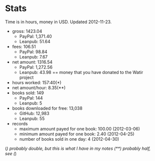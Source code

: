 # Stats

Time is in hours, money in USD. Updated 2012-11-23.

- gross: 1423.04
  - PayPal: 1,371.40
  - Leanpub: 51.64
- fees: 106.51
  - PayPal: 98.84
  - Leanpub: 7.67
- net amount: 1316.54
  - PayPal: 1,272.56
  - Leanpub: 43.98 == money that you have donated to the Watir project
- hours worked: 157:40(*)
- net amount/hour: 8.35(**)
- books sold: 149
  - PayPal: 144
  - Leanpub: 5
- books downloaded for free: 13,038
  - GitHub: 12,983
  - Leanpub: 55
- records
  - maximum amount payed for one book: 100.00 (2012-03-06)
  - minimum amount payed for one book: 2.40 (2012-04-25)
  - number of books sold in one day: 4 (2012-04-30)

(*) probably double, but this is what I have in my notes
(**) probably half, see (*)
